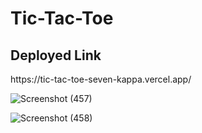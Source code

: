# Tic-Tac-Toe
<h2>Deployed Link</h2>
https://tic-tac-toe-seven-kappa.vercel.app/

![Screenshot (457)](https://github.com/AvinashKalmegh/Tic-Tac-Toe/assets/107553043/c471a3eb-8607-4a73-9054-8c7ce88bf9ac)

![Screenshot (458)](https://github.com/AvinashKalmegh/Tic-Tac-Toe/assets/107553043/131efd3c-b286-4b63-8e09-734f2db72b5e)
